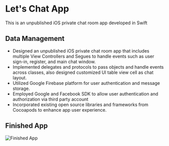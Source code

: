 # Let's Chat App

This is an unpublished iOS private chat room app developed in Swift
## Data Management

- Designed an unpublished iOS private chat room app that includes multiple View Controllers and Segues to handle events such as user sign-in, register, and main chat window.
- Implemented delegates and protocols to pass objects and handle events across classes, also designed customized UI table view cell as chat layout.
- Utilized Google Firebase platform for user authentication and message storage. 
- Employed Google and Facebook SDK to allow user authentication and authorization via third party account
- Incorporated existing open source libraries and frameworks from Cocoapods to enhance app user experience.

## Finished App
![Finished App](https://github.com/londonappbrewery/Images/blob/master/Flash%20Chat.gif)



